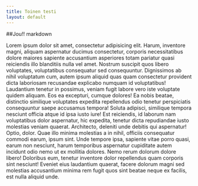 ```yaml
---
title: Toinen testi
layout: default
---
```


##Jou!! markdown

Lorem ipsum dolor sit amet, consectetur adipisicing elit. Harum, inventore magni, aliquam aspernatur ducimus consectetur, corporis necessitatibus dolore maiores sapiente accusantium asperiores totam pariatur quasi reiciendis illo blanditiis nulla vel amet. Nostrum suscipit quos libero voluptates, voluptatibus consequatur sed consequuntur. Dignissimos ab nihil voluptatum cum, autem ipsum aliquid quas quam consectetur provident dicta laboriosam recusandae explicabo numquam id voluptatibus! Laudantium tenetur in possimus, veniam fugit labore vero iste voluptate quidem aliquam. Eos ea excepturi, cumque dolores! Ea nobis beatae, distinctio similique voluptates expedita repellendus odio tenetur perspiciatis consequuntur saepe accusamus tempora! Soluta adipisci, similique tempora nesciunt officia atque id ipsa iusto iure! Est reiciendis, id laborum nam voluptatibus dolor aspernatur, hic expedita, tenetur dicta repudiandae iusto molestias veniam quaerat. Architecto, deleniti unde debitis qui aspernatur! Optio, dolor. Quae illo minima molestias a in nihil, officiis consequatur commodi earum, ipsum sint. Unde tempore ipsa, sapiente vitae porro quasi, earum non nesciunt, harum temporibus aspernatur cupiditate autem incidunt odio nemo ut ex mollitia dolores. Nemo rerum dolorum dolore libero! Doloribus eum, tenetur inventore dolor repellendus quam corporis sint nesciunt! Eveniet eius laudantium quaerat, facere dolorum magni sed molestias accusantium minima rem fugit quos sint beatae neque ex facilis, est nulla aliquid unde.